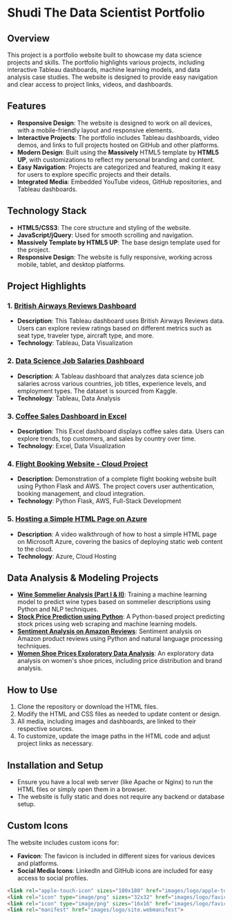 # Shudi The Data Scientist Portfolio

## Overview

This project is a portfolio website built to showcase my data science projects and skills. The portfolio highlights various projects, including interactive Tableau dashboards, machine learning models, and data analysis case studies. The website is designed to provide easy navigation and clear access to project links, videos, and dashboards.

## Features

- **Responsive Design**: The website is designed to work on all devices, with a mobile-friendly layout and responsive elements.
- **Interactive Projects**: The portfolio includes Tableau dashboards, video demos, and links to full projects hosted on GitHub and other platforms.
- **Modern Design**: Built using the **Massively** HTML5 template by **HTML5 UP**, with customizations to reflect my personal branding and content.
- **Easy Navigation**: Projects are categorized and featured, making it easy for users to explore specific projects and their details.
- **Integrated Media**: Embedded YouTube videos, GitHub repositories, and Tableau dashboards.

## Technology Stack

- **HTML5/CSS3**: The core structure and styling of the website.
- **JavaScript/jQuery**: Used for smooth scrolling and navigation.
- **Massively Template by HTML5 UP**: The base design template used for the project.
- **Responsive Design**: The website is fully responsive, working across mobile, tablet, and desktop platforms.

## Project Highlights

### 1. [British Airways Reviews Dashboard](https://public.tableau.com/app/profile/shudi.zhao4744/viz/BritishAirwaysReviewsDashboard_17255026330130/Dashboard1#1)
- **Description**: This Tableau dashboard uses British Airways Reviews data. Users can explore review ratings based on different metrics such as seat type, traveler type, aircraft type, and more.
- **Technology**: Tableau, Data Visualization

### 2. [Data Science Job Salaries Dashboard](https://public.tableau.com/app/profile/shudi.zhao4744/viz/DataScienceJobSalaryAnalysis_17255948048640/DataScienceJobSalary)
- **Description**: A Tableau dashboard that analyzes data science job salaries across various countries, job titles, experience levels, and employment types. The dataset is sourced from Kaggle.
- **Technology**: Tableau, Data Analysis

### 3. [Coffee Sales Dashboard in Excel](https://github.com/Shudi-Zhao/coffee_sales_dashboard_excel/blob/main/coffee_sales_dashboard.png)
- **Description**: This Excel dashboard displays coffee sales data. Users can explore trends, top customers, and sales by country over time.
- **Technology**: Excel, Data Visualization

### 4. [Flight Booking Website - Cloud Project](https://www.youtube.com/watch?v=Z4OV-IAUsfs)
- **Description**: Demonstration of a complete flight booking website built using Python Flask and AWS. The project covers user authentication, booking management, and cloud integration.
- **Technology**: Python Flask, AWS, Full-Stack Development

### 5. [Hosting a Simple HTML Page on Azure](https://www.youtube.com/watch?v=1pYli449VCU)
- **Description**: A video walkthrough of how to host a simple HTML page on Microsoft Azure, covering the basics of deploying static web content to the cloud.
- **Technology**: Azure, Cloud Hosting

## Data Analysis & Modeling Projects

- **[Wine Sommelier Analysis (Part I & II)](https://shudi-zhao.github.io/My_Data_Science_Blog/spacy/python/machine%20learning/data%20mining/nlp/randomforest/2021/05/07/Wine-Sommelier-Analysi-Part1.html)**: Training a machine learning model to predict wine types based on sommelier descriptions using Python and NLP techniques.
- **[Stock Price Prediction using Python](https://shudi-zhao.github.io/My_Data_Science_Blog/machine%20learning/python/selenium/stock/2021/03/17/Stock-Prediction.html)**: A Python-based project predicting stock prices using web scraping and machine learning models.
- **[Sentiment Analysis on Amazon Reviews](https://shudi-zhao.github.io/My_Data_Science_Blog/sentiment%20analysis/wordcloud/python/machine%20learning/data%20mining/2021/03/14/Sentiment-Analysis.html)**: Sentiment analysis on Amazon product reviews using Python and natural language processing techniques.
- **[Women Shoe Prices Exploratory Data Analysis](https://shudi-zhao.github.io/My_Data_Science_Blog/eda/python/data%20vidualization/2020/12/01/Women-Shoes.html)**: An exploratory data analysis on women's shoe prices, including price distribution and brand analysis.

## How to Use

1. Clone the repository or download the HTML files.
2. Modify the HTML and CSS files as needed to update content or design.
3. All media, including images and dashboards, are linked to their respective sources.
4. To customize, update the image paths in the HTML code and adjust project links as necessary.

## Installation and Setup

- Ensure you have a local web server (like Apache or Nginx) to run the HTML files or simply open them in a browser.
- The website is fully static and does not require any backend or database setup.

## Custom Icons

The website includes custom icons for:
- **Favicon**: The favicon is included in different sizes for various devices and platforms.
- **Social Media Icons**: LinkedIn and GitHub icons are included for easy access to social profiles.

```html
<link rel="apple-touch-icon" sizes="180x180" href="images/logo/apple-touch-icon.png">
<link rel="icon" type="image/png" sizes="32x32" href="images/logo/favicon-32x32.png">
<link rel="icon" type="image/png" sizes="16x16" href="images/logo/favicon-16x16.png">
<link rel="manifest" href="images/logo/site.webmanifest">
